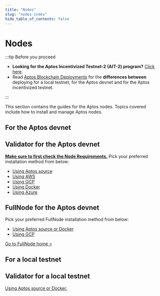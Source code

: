 ```yaml
---
title: "Nodes"
slug: "nodes-index"
hide_table_of_contents: false
---
```


# Nodes

:::tip Before you proceed
- **Looking for the Aptos Incentivized Testnet-2 (AIT-2) program?** [Click here](/nodes/ait/ait-2).
- Read [Aptos Blockchain Deployments](/nodes/aptos-deployments) for the **differences between** deploying for a local testnet, for the Aptos devnet and for the Aptos incentivized testnet.

:::

This section contains the guides for the Aptos nodes. Topics covered include how to install and manage  Aptos nodes.

## For the Aptos devnet

<div class="docs-card-container">
<div class="row row-cols-1 row-cols-md-2 g-4">

   <div class="col">
    <div class="card h-100" >
    <div class="card-body d-flex flex-column" >
    <h2 class="card-title">Validator for the Aptos devnet </h2>
    <p class="card-text"><a href="https://aptos.dev/nodes/ait/node-requirements" class="card-link" target="_self"><strong>Make sure to first check the Node Requirements.</strong></a> Pick your preferred installation method from below:</p>
        <ul class="list-group list-group-flush">
          <li class="list-group-item"><a href="https://aptos.dev/nodes/validator-node/run-validator-node-using-source/" class="card-link" target="_self">Using Aptos source</a></li>
          <li class="list-group-item"><a href="https://aptos.dev/nodes/validator-node/run-validator-node-using-aws" class="card-link" target="_self">Using AWS</a></li>
          <li class="list-group-item"><a href="https://aptos.dev/nodes/validator-node/run-validator-node-using-gcp" class="card-link" target="_self">Using GCP</a></li>
          <li class="list-group-item"><a href="https://aptos.dev/nodes/validator-node/run-validator-node-using-docker" class="card-link" target="_self">Using Docker</a></li>
          <li class="list-group-item"><a href="https://aptos.dev/nodes/validator-node/run-validator-node-using-azure" class="card-link" target="_self">Using Azure</a></li>
        </ul>
</div>
</div>
</div>
  <div class="col">
  <div class="card h-100" >
    <div class="card-body d-flex flex-column">
    <h2 class="card-title">FullNode for the Aptos devnet </h2>
    <p class="card-text">Pick your preferred FullNode installation method from below:</p>
        <ul class="list-group list-group-flush">
          <li class="list-group-item"><a href="https://aptos.dev/nodes/full-node/fullnode-source-code-and-docker" class="card-link" target="_self">Using Aptos source or Docker</a></li>
          <li class="list-group-item"><a href="https://aptos.dev/nodes/full-node/run-a-fullnode-on-gcp" class="card-link" target="_self">Using GCP</a></li>
        </ul>
    <p class="card-text"><a href="https://aptos.dev/nodes/full-node/fullnode-for-devnet" class="card-link" target="_self">Go to FullNode home ></a></p>
</div>
</div>
</div>
</div>
</div>

## For a local testnet

<div class="docs-card-container">
<div class="row row-cols-1 row-cols-md-1 g-4">

   <div class="col">
    <div class="card h-100" >
    <div class="card-body d-flex flex-column" >
    <h2 class="card-title">Validator for a local testnet </h2>
    <p class="card-text"><a href="run-a-local-testnet" class="card-link">Using Aptos source or Docker.</a></p>
</div>
</div>
</div>
  
</div>
</div>
